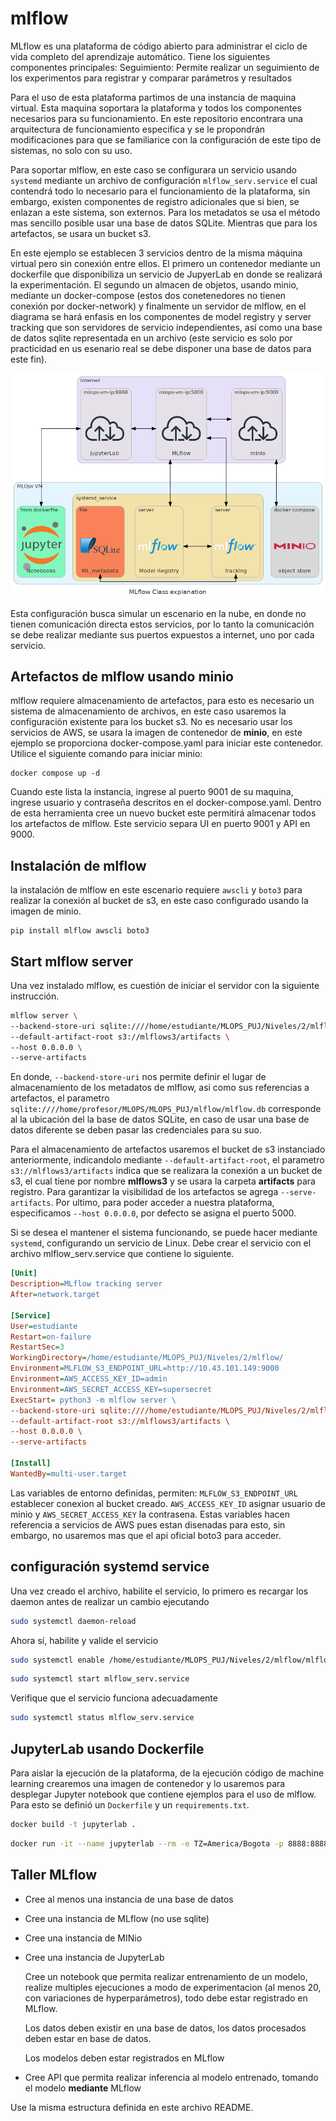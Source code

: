# mlflow 
MLflow es una plataforma de código abierto para administrar el ciclo de vida completo del aprendizaje automático. Tiene los siguientes componentes principales: Seguimiento: Permite realizar un seguimiento de los experimentos para registrar y comparar parámetros y resultados


Para el uso de esta plataforma partimos de una instancia de maquina virtual. Esta maquina soportara la plataforma y todos los componentes necesarios para su funcionamiento. En este repositorio encontrara una arquitectura de funcionamiento especifica y se le propondrán modificaciones para que se familiarice con la configuración de este tipo de sistemas, no solo con su uso.

Para soportar mlflow, en este caso se configurara un servicio usando `systemd` mediante un archivo de configuración `mlflow_serv.service` el cual contendrá todo lo necesario para el funcionamiento de la plataforma, sin embargo, existen componentes de registro adicionales que si bien, se enlazan a este sistema, son externos. Para los metadatos se usa el método mas sencillo posible usar una base de datos SQLite. Mientras que para los artefactos, se usara un bucket s3.

En este ejemplo se establecen 3 servicios dentro de la misma máquina virtual pero sin conexión entre ellos. El primero un contenedor mediante un dockerfile que disponibiliza un servicio de JupyerLab en donde se realizará la experimentación. El segundo un almacen de objetos, usando minio, mediante un docker-compose (estos dos conetenedores no tienen conexión por docker-network) y finalmente un servidor de mlflow, en el diagrama se hará enfasis en los componentes de model registry y server tracking que son servidores de servicio independientes, así como una base de datos sqlite representada en un archivo (este servicio es solo por practicidad en us esenario real se debe disponer una base de datos para este fin).

<span style="display:block;text-align:center">![mlflow_class_explanation](img/mlflow_class_explanation.png)</span>

Esta configuración busca simular un escenario en la nube, en donde no tienen comunicación directa estos servicios, por lo tanto la comunicación se debe realizar mediante sus puertos expuestos a internet, uno por cada servicio. 

## Artefactos de mlflow usando minio

mlflow requiere almacenamiento de artefactos, para esto es necesario un sistema de almacenamiento de archivos, en este caso usaremos la configuración existente para los bucket s3. No es necesario usar los servicios de AWS, se usara la imagen de contenedor de **minio**, en este ejemplo se proporciona docker-compose.yaml para iniciar este contenedor. Utilice el siguiente comando para iniciar minio:

    docker compose up -d

Cuando este lista la instancia, ingrese al puerto 9001 de su maquina, ingrese usuario y contraseña descritos en el docker-compose.yaml. Dentro de esta herramienta cree un nuevo bucket este permitirá almacenar todos los artefactos de mlflow. Este servicio separa UI en puerto 9001 y API en 9000.

## Instalación de mlflow
la instalación de mlflow en este escenario requiere `awscli` y `boto3` para realizar la conexión al bucket de s3, en este caso configurado usando la imagen de minio.

```
pip install mlflow awscli boto3
```

## Start mlflow server

Una vez instalado mlflow, es cuestión de iniciar el servidor con la siguiente instrucción.

```bash
mlflow server \
--backend-store-uri sqlite:////home/estudiante/MLOPS_PUJ/Niveles/2/mlflow/mlflow.db \
--default-artifact-root s3://mlflows3/artifacts \
--host 0.0.0.0 \
--serve-artifacts
```

 En donde, `--backend-store-uri` nos permite definir el lugar de almacenamiento de los metadatos de mlflow, asi como sus referencias a artefactos, el parametro `sqlite:////home/profesor/MLOPS/MLOPS_PUJ/mlflow/mlflow.db` corresponde al la ubicación del la base de datos SQLite, en caso de usar una base de datos diferente se deben pasar las credenciales para su suo. 

Para el almacenamiento de artefactos usaremos el bucket de s3 instanciado anteriormente, indicandolo mediante `--default-artifact-root`, el parametro `s3://mlflows3/artifacts` indica que se realizara la conexión a un bucket de s3, el cual tiene por nombre **mlflows3** y se usara la carpeta **artifacts** para registro. Para garantizar la visibilidad de los artefactos se agrega `--serve-artifacts`. Por ultimo, para poder acceder a nuestra plataforma, especificamos `--host 0.0.0.0`, por defecto se asigna el puerto 5000.

Si se desea el mantener el sistema funcionando, se puede hacer mediante `systemd`, configurando un servicio de Linux.
Debe crear el servicio con el archivo mlflow_serv.service que contiene lo siguiente.

```ini
[Unit]
Description=MLflow tracking server
After=network.target 

[Service]
User=estudiante
Restart=on-failure
RestartSec=3
WorkingDirectory=/home/estudiante/MLOPS_PUJ/Niveles/2/mlflow/
Environment=MLFLOW_S3_ENDPOINT_URL=http://10.43.101.149:9000
Environment=AWS_ACCESS_KEY_ID=admin
Environment=AWS_SECRET_ACCESS_KEY=supersecret
ExecStart= python3 -m mlflow server \
--backend-store-uri sqlite:////home/estudiante/MLOPS_PUJ/Niveles/2/mlflow/mlflow.db \
--default-artifact-root s3://mlflows3/artifacts \
--host 0.0.0.0 \
--serve-artifacts

[Install]
WantedBy=multi-user.target
```

Las variables de entorno definidas, permiten: `MLFLOW_S3_ENDPOINT_URL` establecer conexion al bucket creado. `AWS_ACCESS_KEY_ID` asignar usuario de minio y `AWS_SECRET_ACCESS_KEY` la contrasena. Estas variables hacen referencia a servicios de AWS pues estan disenadas para esto, sin embargo, no usaremos mas que el api oficial boto3 para acceder.

## configuración systemd service
Una vez creado el archivo, habilite el servicio, lo primero es recargar los daemon antes de realizar un cambio ejecutando

```bash
sudo systemctl daemon-reload 
```

Ahora sí, habilite y valide el servicio

```bash
sudo systemctl enable /home/estudiante/MLOPS_PUJ/Niveles/2/mlflow/mlflow_serv.service
```

```bash
sudo systemctl start mlflow_serv.service 
```
Verifique que el servicio funciona adecuadamente

```bash
sudo systemctl status mlflow_serv.service 
```

## JupyterLab usando Dockerfile

Para aislar la ejecución de la plataforma, de la ejecución código de machine learning crearemos una imagen de contenedor y lo usaremos para desplegar Jupyter notebook que contiene ejemplos para el uso de mlflow. Para esto se definió un `Dockerfile` y un `requirements.txt`.

```bash
docker build -t jupyterlab .
```
```bash
docker run -it --name jupyterlab --rm -e TZ=America/Bogota -p 8888:8888 -v $PWD:/work jupyterlab:latest
```

## Taller MLflow

- Cree al menos una instancia de una base de datos

- Cree una instancia de MLflow (no use sqlite)

- Cree una instancia de MINio

- Cree una instancia de JupyterLab

    Cree un notebook que permita realizar entrenamiento de un modelo, realize multiples ejecuciones a modo de experimentacion (al menos 20, con variaciones de hyperparámetros), todo debe estar registrado en MLflow.

    Los datos deben existir en una base de datos, los datos procesados deben estar en base de datos.

    Los modelos deben estar registrados en MLflow

- Cree API que permita realizar inferencia al modelo entrenado, tomando el modelo **mediante** MLflow

Use la misma estructura definida en este archivo README.